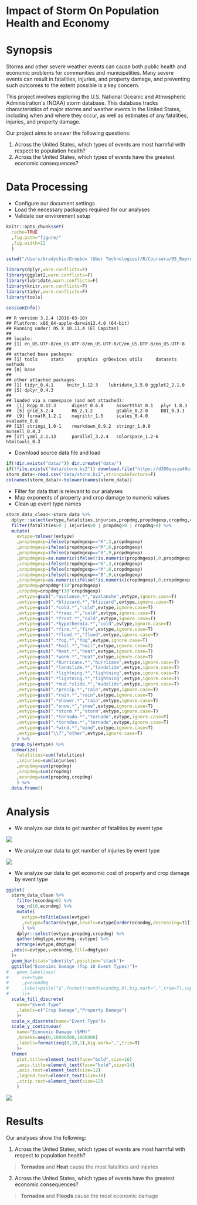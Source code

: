 # Impact of Storm On Population Health and Economy

# Synopsis

Storms and other severe weather events can cause both public health and economic problems for communities and municipalities. Many severe events can result in fatalities, injuries, and property damage, and preventing such outcomes to the extent possible is a key concern.

This project involves exploring the U.S. National Oceanic and Atmospheric Administration's (NOAA) storm database. This database tracks characteristics of major storms and weather events in the United States, including when and where they occur, as well as estimates of any fatalities, injuries, and property damage.

Our project aims to answer the following questions:  
1. Across the United States, which types of events are most harmful with respect to population health?  
2. Across the United States, which types of events have the greatest economic consequences?  

# Data Processing  

* Configure our document settings  
* Load the necessary packages required for our analyses  
* Validate our environment setup  


```r
knitr::opts_chunk$set(
  cache=TRUE
  ,fig.path="figure/"
  ,fig.width=12
  )

setwd("/Users/bradychiu/Dropbox (Uber Technologies)/R/Coursera/05_Reproducible_Research/Assignment2/PeerAssessment2")

library(dplyr,warn.conflicts=F)
library(ggplot2,warn.conflicts=F)
library(lubridate,warn.conflicts=F)
library(knitr,warn.conflicts=F)
library(tidyr,warn.conflicts=F)
library(tools)

sessionInfo()
```

```
## R version 3.2.4 (2016-03-10)
## Platform: x86_64-apple-darwin13.4.0 (64-bit)
## Running under: OS X 10.11.4 (El Capitan)
## 
## locale:
## [1] en_US.UTF-8/en_US.UTF-8/en_US.UTF-8/C/en_US.UTF-8/en_US.UTF-8
## 
## attached base packages:
## [1] tools     stats     graphics  grDevices utils     datasets  methods  
## [8] base     
## 
## other attached packages:
## [1] tidyr_0.4.1     knitr_1.12.3    lubridate_1.5.0 ggplot2_2.1.0  
## [5] dplyr_0.4.3    
## 
## loaded via a namespace (and not attached):
##  [1] Rcpp_0.12.3      digest_0.6.9     assertthat_0.1   plyr_1.8.3      
##  [5] grid_3.2.4       R6_2.1.2         gtable_0.2.0     DBI_0.3.1       
##  [9] formatR_1.2.1    magrittr_1.5     scales_0.4.0     evaluate_0.8    
## [13] stringi_1.0-1    rmarkdown_0.9.2  stringr_1.0.0    munsell_0.4.3   
## [17] yaml_2.1.13      parallel_3.2.4   colorspace_1.2-6 htmltools_0.3
```

* Download source data file and load  


```r
if(!dir.exists("data/")) dir.create("data/")
if(!file.exists("data/storm.bz2")) download.file("https://d396qusza40orc.cloudfront.net/repdata%2Fdata%2FStormData.csv.bz2","data/storm.bz2")
storm_data<-read.csv("data/storm.bz2",stringsAsFactors=F)
colnames(storm_data)<-tolower(names(storm_data))
```

* Filter for data that is relevant to our analyses  
* Map exponents of property and crop damage to numeric values  
* Clean up event type names  


```r
storm_data_clean<-storm_data %>%
  dplyr::select(evtype,fatalities,injuries,propdmg,propdmgexp,cropdmg,cropdmgexp) %>%
  filter(fatalities>0 | injuries>0 | propdmg>0 | cropdmg>0) %>%
  mutate(
    evtype=tolower(evtype)
    ,propdmgexp=ifelse(propdmgexp=="K",3,propdmgexp)
    ,propdmgexp=ifelse(propdmgexp=="M",6,propdmgexp)
    ,propdmgexp=ifelse(propdmgexp=="B",9,propdmgexp)
    ,propdmgexp=as.numeric(ifelse(!is.numeric(propdmgexp),0,propdmgexp))
    ,cropdmgexp=ifelse(cropdmgexp=="K",3,cropdmgexp)
    ,cropdmgexp=ifelse(cropdmgexp=="M",6,cropdmgexp)
    ,cropdmgexp=ifelse(cropdmgexp=="B",9,cropdmgexp)
    ,cropdmgexp=as.numeric(ifelse(!is.numeric(cropdmgexp),0,cropdmgexp))
    ,propdmg=propdmg*(10^propdmgexp)
    ,cropdmg=cropdmg*(10^cropdmgexp)
    ,evtype=gsub(".*avalance.*","avalanche",evtype,ignore.case=T)
    ,evtype=gsub(".*blizzard.*","blizzard",evtype,ignore.case=T)
    ,evtype=gsub(".*cold.*","cold",evtype,ignore.case=T)
    ,evtype=gsub(".*freez.*","cold",evtype,ignore.case=T)
    ,evtype=gsub(".*frost.*","cold",evtype,ignore.case=T)
    ,evtype=gsub(".*hypothermia.*","cold",evtype,ignore.case=T)
    ,evtype=gsub(".*fire.*","fire",evtype,ignore.case=T)
    ,evtype=gsub(".*flood.*","flood",evtype,ignore.case=T)
    ,evtype=gsub(".*fog.*","fog",evtype,ignore.case=T)
    ,evtype=gsub(".*hail.*","hail",evtype,ignore.case=T)
    ,evtype=gsub(".*heat.*","heat",evtype,ignore.case=T)
    ,evtype=gsub(".*warm.*","heat",evtype,ignore.case=T)
    ,evtype=gsub(".*hurricane.*","hurricane",evtype,ignore.case=T)
    ,evtype=gsub(".*landslide.*","landslide",evtype,ignore.case=T)
    ,evtype=gsub(".*lightning.*","lightning",evtype,ignore.case=T)
    ,evtype=gsub(".*ligntning.*","lightning",evtype,ignore.case=T)
    ,evtype=gsub(".*mud.*slide.*","mudslide",evtype,ignore.case=T)
    ,evtype=gsub(".*precip.*","rain",evtype,ignore.case=T)
    ,evtype=gsub(".*rain.*","rain",evtype,ignore.case=T)
    ,evtype=gsub(".*shower.*","rain",evtype,ignore.case=T)
    ,evtype=gsub(".*snow.*","snow",evtype,ignore.case=T)
    ,evtype=gsub(".*storm.*","storm",evtype,ignore.case=T)
    ,evtype=gsub(".*tornado.*","tornado",evtype,ignore.case=T)
    ,evtype=gsub(".*torndao.*","tornado",evtype,ignore.case=T)
    ,evtype=gsub(".*wind.*","wind",evtype,ignore.case=T)
    ,evtype=gsub("\\?","other",evtype,ignore.case=T)
    ) %>%
  group_by(evtype) %>%
  summarize(
    fatalities=sum(fatalities)
    ,injuries=sum(injuries)
    ,propdmg=sum(propdmg)
    ,cropdmg=sum(cropdmg)
    ,econdmg=sum(propdmg,cropdmg)
    ) %>%
  data.frame()
```

# Analysis

* We analyze our data to get number of fatalities by event type  

![](figure/fatalities-1.png)

* We analyze our data to get number of injuries by event type  

![](figure/injuries-1.png)

* We analyze our data to get economic cost of property and crop damage by event type  


```r
ggplot(
  storm_data_clean %>%
    filter(econdmg>0) %>%
    top_n(10,econdmg) %>%
    mutate(
      evtype=toTitleCase(evtype)
      ,evtype=factor(evtype,levels=evtype[order(econdmg,decreasing=T)])
      ) %>%
    dplyr::select(evtype,propdmg,cropdmg) %>%
    gather(dmgtype,econdmg,-evtype) %>%
    arrange(evtype,dmgtype)
  ,aes(x=evtype,y=econdmg,fill=dmgtype)
  )+
  geom_bar(stat="identity",position="stack")+
  ggtitle("Econoimc Damage (Top 10 Event Types)")+
#   geom_label(aes(
#     x=evtype
#     ,y=econdmg
#     ,label=paste("$",format(round(econdmg,0),big.mark=",",trim=T),sep="")
#     ))+
  scale_fill_discrete(
    name="Event Type"
    ,labels=c("Crop Damage","Property Damage")
    )+
  scale_x_discrete(name="Event Type")+
  scale_y_continuous(
    name="Economic Damage ($MM)"
    ,breaks=seq(0,10000000,1000000)
    ,labels=format(seq(0,10,1),big.mark=",",trim=T)
    )+
  theme(
    plot.title=element_text(face="bold",size=16)
    ,axis.title=element_text(face="bold",size=14)
    ,axis.text=element_text(size=12)
    ,legend.text=element_text(size=10)
    ,strip.text=element_text(size=12)
    )
```

![](figure/econ_data-1.png)

# Results  

Our analyses show the following:  

1. Across the United States, which types of events are most harmful with respect to population health?  

> __Tornados__ and __Heat__ cause the most fatalities and injuries  

2. Across the United States, which types of events have the greatest economic consequences?  

> __Tornados__ and __Floods__ cause the most economic damage  
